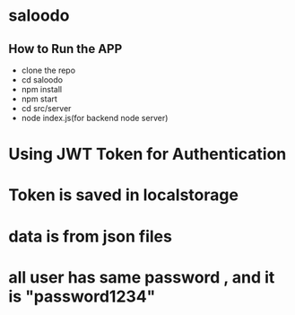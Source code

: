 # saloodo
## How to Run the APP
* clone the repo
* cd saloodo
* npm install
* npm start
* cd src/server
* node index.js(for backend node server)

# Using JWT Token for Authentication
# Token is saved in localstorage
# data is from json files
# all user has same password , and it is "password1234"


